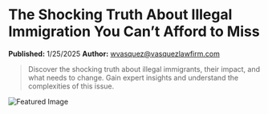 # The Shocking Truth About Illegal Immigration You Can’t Afford to Miss

**Published:** 1/25/2025
**Author:** wvasquez@vasquezlawfirm.com

> Discover the shocking truth about illegal immigrants, their impact, and what needs to change. Gain expert insights and understand the complexities of this issue.

![Featured Image](https://www.vasquezlawnc.com/wp-content/uploads/2025/01/The-Shocking-Truth-About-Illegal-Immigration-You-Cant-Afford-to-Miss.jpg)

